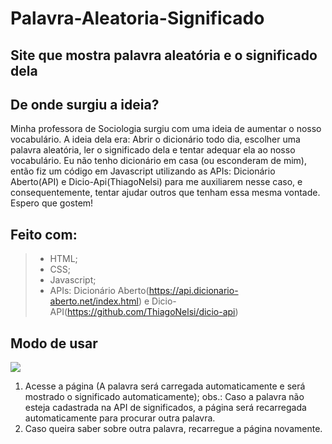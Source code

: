 # Palavra-Aleatoria-Significado
## Site que mostra palavra aleatória e o significado dela
## De onde surgiu a ideia?
Minha professora de Sociologia surgiu com uma ideia de aumentar o nosso vocabulário. A ideia dela era: Abrir o dicionário todo dia, escolher uma palavra aleatória, ler o significado dela e tentar adequar ela ao nosso vocabulário. 
Eu não tenho dicionário em casa (ou esconderam de mim), então fiz um código em Javascript utilizando as APIs: Dicionário Aberto(API) e Dicio-Api(ThiagoNelsi) para me auxiliarem nesse caso, e consequentemente, tentar ajudar outros que tenham essa mesma vontade. Espero que gostem!

## Feito com:
>- HTML;
>- CSS;
>- Javascript;
>- APIs: Dicionário Aberto(https://api.dicionario-aberto.net/index.html) e Dicio-API(https://github.com/ThiagoNelsi/dicio-api)

## Modo de usar
![](API-Palavra-aleatória/sample/sample.gif)

1. Acesse a página (A palavra será carregada automaticamente e será mostrado o significado automaticamente);
obs.: Caso a palavra não esteja cadastrada na API de significados, a página será recarregada automaticamente para procurar outra palavra.
2. Caso queira saber sobre outra palavra, recarregue a página novamente.

